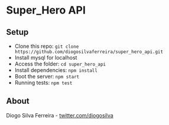 # Super_Hero API

## Setup

* Clone this repo: `git clone https://github.com/diogosilvaferreira/super_hero_api.git`
* Install mysql for localhost
* Access the folder: `cd super_hero_api`
* Install dependencies: `npm install`
* Boot the server: `npm start`
* Running tests: `npm test`






## About
Diogo Silva Ferreira - [twitter.com/diogosilva](twitter.com/diogosilva)